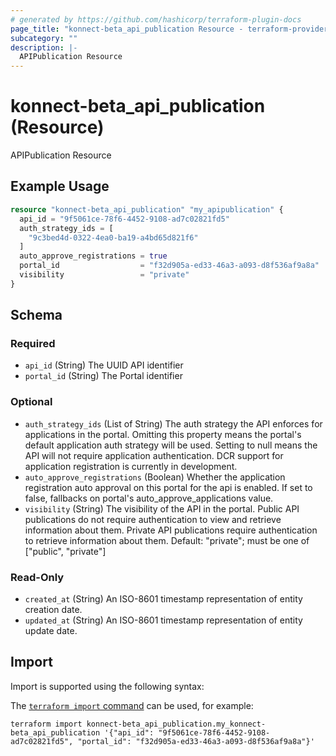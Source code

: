 ```yaml
---
# generated by https://github.com/hashicorp/terraform-plugin-docs
page_title: "konnect-beta_api_publication Resource - terraform-provider-konnect-beta"
subcategory: ""
description: |-
  APIPublication Resource
---
```


# konnect-beta_api_publication (Resource)

APIPublication Resource

## Example Usage

```terraform
resource "konnect-beta_api_publication" "my_apipublication" {
  api_id = "9f5061ce-78f6-4452-9108-ad7c02821fd5"
  auth_strategy_ids = [
    "9c3bed4d-0322-4ea0-ba19-a4bd65d821f6"
  ]
  auto_approve_registrations = true
  portal_id                  = "f32d905a-ed33-46a3-a093-d8f536af9a8a"
  visibility                 = "private"
}
```

<!-- schema generated by tfplugindocs -->
## Schema

### Required

- `api_id` (String) The UUID API identifier
- `portal_id` (String) The Portal identifier

### Optional

- `auth_strategy_ids` (List of String) The auth strategy the API enforces for applications in the portal.
Omitting this property means the portal's default application auth strategy will be used.
Setting to null means the API will not require application authentication.
DCR support for application registration is currently in development.
- `auto_approve_registrations` (Boolean) Whether the application registration auto approval on this portal for the api is enabled. If set to false, fallbacks on portal's auto_approve_applications value.
- `visibility` (String) The visibility of the API in the portal.
Public API publications do not require authentication to view and retrieve information about them.
Private API publications require authentication to retrieve information about them.
Default: "private"; must be one of ["public", "private"]

### Read-Only

- `created_at` (String) An ISO-8601 timestamp representation of entity creation date.
- `updated_at` (String) An ISO-8601 timestamp representation of entity update date.

## Import

Import is supported using the following syntax:

The [`terraform import` command](https://developer.hashicorp.com/terraform/cli/commands/import) can be used, for example:

```shell
terraform import konnect-beta_api_publication.my_konnect-beta_api_publication '{"api_id": "9f5061ce-78f6-4452-9108-ad7c02821fd5", "portal_id": "f32d905a-ed33-46a3-a093-d8f536af9a8a"}'
```
